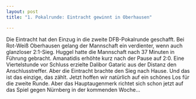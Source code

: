 ```yaml
---
layout: post
title: "1. Pokalrunde: Eintracht gewinnt in Oberhausen"

---
```


Die Eintracht hat den Einzug in die zweite DFB-Pokalrunde geschafft. Bei Rot-Weiß Oberhausen gelang der Mannschaft ein verdienter, wenn auch glanzloser 2:1-Sieg. Huggel hatte die Mannschaft nach 37 Minuten in Führung gebracht. Amanatidis erhöhte kurz nach der Pause auf 2:0. Eine Viertelstunde vor Schluss erzielte Dalibor Gataric aus der Distanz den Anschlusstreffer. Aber die Eintracht brachte den Sieg nach Hause. Und das ist das einzige, das zählt. Jetzt hoffen wir natürlich auf ein schönes Los für die zweite Runde. Aber das Hauptaugenmerk richtet sich schon jetzt auf das Spiel gegen Nürnberg in der kommenden Woche...



